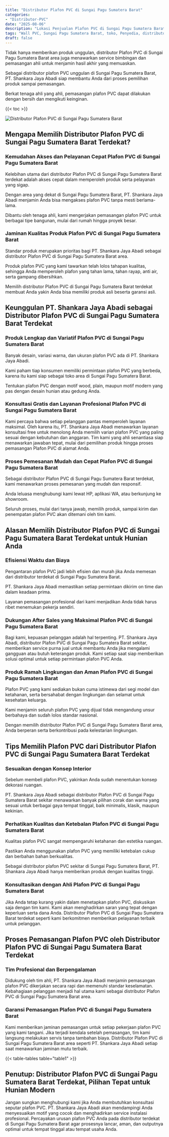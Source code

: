 ```yaml
---
title: "Distributor Plafon PVC di Sungai Pagu Sumatera Barat"
categories: 
- "Distributor-PVC"
date: "2025-08-06"
description: "Lokasi Penjualan Plafon PVC di Sungai Pagu Sumatera Barat untuk tempat tinggal, office, dan ritel. Material terbaik, beragam motif, variasi warna menarik, beserta layanan instalasi ditangani oleh tim ahli dan jaminan resmi!|Jasa penjualan Plafon PVC di Sungai Pagu Sumatera Barat bagi keperluan rumah, kantor, maupun gerai, dengan panel unggulan dan pemasangan oleh tim berpengalaman dan jaminan resmi.|Solusi Plafon PVC di Sungai Pagu Sumatera Barat yang terpercaya untuk rumah, perkantoran, dan ritel, bersama produk berkualitas dan penempatan oleh tenaga ahli profesional serta garansi resmi.|Distribusi Plafon PVC di Sungai Pagu Sumatera Barat bagi tempat tinggal, perkantoran, dan ritel, beserta material terbaik dan penempatan oleh tim profesional, disertai beserta kepastian resmi.}"
tags: "Wall PVC, Sungai Pagu Sumatera Barat, toko, Penyedia, distributor"
draft: false
---
```


Tidak hanya memberikan produk unggulan, distributor Plafon PVC di Sungai Pagu Sumatera Barat area juga menawarkan service bimbingan dan pemasangan ahli untuk menjamin hasil akhir yang memuaskan.

Sebagai distributor plafon PVC unggulan di Sungai Pagu Sumatera Barat, PT. Shankara Jaya Abadi siap membantu Anda dari proses pemilihan produk sampai pemasangan.

Berkat tenaga ahli yang ahli, pemasangan plafon PVC dapat dilakukan dengan bersih dan mengikuti keinginan.

{{< toc >}}

![Distributor Plafon PVC di Sungai Pagu Sumatera Barat](/images/Distributor-PVC/Distributor-Plafon-PVC-di-Sungai-Pagu-Sumatera-Barat.png)


## Mengapa Memilih Distributor Plafon PVC di Sungai Pagu Sumatera Barat Terdekat?

### Kemudahan Akses dan Pelayanan Cepat Plafon PVC di Sungai Pagu Sumatera Barat

Kelebihan utama dari distributor Plafon PVC di Sungai Pagu Sumatera Barat terdekat adalah akses cepat dalam memperoleh produk serta pelayanan yang sigap.

Dengan area yang dekat di Sungai Pagu Sumatera Barat, PT. Shankara Jaya Abadi menjamin Anda bisa mengakses plafon PVC tanpa mesti berlama-lama.

Dibantu oleh tenaga ahli, kami mengerjakan pemasangan plafon PVC untuk berbagai tipe bangunan, mulai dari rumah hingga proyek besar.

### Jaminan Kualitas Produk Plafon PVC di Sungai Pagu Sumatera Barat

Standar produk merupakan prioritas bagi PT. Shankara Jaya Abadi sebagai distributor Plafon PVC di Sungai Pagu Sumatera Barat area.

Produk plafon PVC yang kami tawarkan telah lolos tahapan kualitas, sehingga Anda memperoleh plafon yang tahan lama, tahan rayap, anti air, serta gampang dibersihkan.

Memilih distributor Plafon PVC di Sungai Pagu Sumatera Barat terdekat membuat Anda yakin Anda bisa memiliki produk asli beserta garansi asli.

## Keunggulan PT. Shankara Jaya Abadi sebagai Distributor Plafon PVC di Sungai Pagu Sumatera Barat Terdekat

### Produk Lengkap dan Variatif Plafon PVC di Sungai Pagu Sumatera Barat

Banyak desain, variasi warna, dan ukuran plafon PVC ada di PT. Shankara Jaya Abadi.

Kami paham tiap konsumen memiliki permintaan plafon PVC yang berbeda, karena itu kami siap sebagai toko area di Sungai Pagu Sumatera Barat.

Tentukan plafon PVC dengan motif wood, plain, maupun motif modern yang pas dengan desain hunian atau gedung Anda.

### Konsultasi Gratis dan Layanan Profesional Plafon PVC di Sungai Pagu Sumatera Barat

Kami percaya bahwa setiap pelanggan pantas memperoleh layanan maksimal. Oleh karena itu, PT. Shankara Jaya Abadi menawarkan layanan konsultasi free untuk menolong Anda memilih varian plafon PVC yang paling sesuai dengan kebutuhan dan anggaran. Tim kami yang ahli senantiasa siap menawarkan jawaban tepat, mulai dari pemilihan produk hingga proses pemasangan Plafon PVC di alamat Anda.

### Proses Pemesanan Mudah dan Cepat Plafon PVC di Sungai Pagu Sumatera Barat

Sebagai distributor Plafon PVC di Sungai Pagu Sumatera Barat terdekat, kami menawarkan proses pemesanan yang mudah dan responsif.

Anda leluasa menghubungi kami lewat HP, aplikasi WA, atau berkunjung ke showroom.

Seluruh proses, mulai dari tanya jawab, memilih produk, sampai kirim dan penempatan plafon PVC akan ditemani oleh tim kami.

## Alasan Memilih Distributor Plafon PVC di Sungai Pagu Sumatera Barat Terdekat untuk Hunian Anda

### Efisiensi Waktu dan Biaya

Pengantaran plafon PVC jadi lebih efisien dan murah jika Anda memesan dari distributor terdekat di Sungai Pagu Sumatera Barat.

PT. Shankara Jaya Abadi memastikan setiap permintaan dikirim on time dan dalam keadaan prima.

Layanan pemasangan profesional dari kami menjadikan Anda tidak harus ribet menemukan pekerja sendiri.

### Dukungan After Sales yang Maksimal Plafon PVC di Sungai Pagu Sumatera Barat

Bagi kami, kepuasan pelanggan adalah hal terpenting. PT. Shankara Jaya Abadi, distributor Plafon PVC di Sungai Pagu Sumatera Barat sekitar, memberikan service purna jual untuk membantu Anda jika mengalami gangguan atau butuh keterangan produk. Kami setiap saat siap memberikan solusi optimal untuk setiap permintaan plafon PVC Anda.

### Produk Ramah Lingkungan dan Aman Plafon PVC di Sungai Pagu Sumatera Barat

Plafon PVC yang kami sediakan bukan cuma istimewa dari segi model dan ketahanan, serta bersahabat dengan lingkungan dan selamat untuk kesehatan keluarga.

Kami menjamin seluruh plafon PVC yang dijual tidak mengandung unsur berbahaya dan sudah lolos standar nasional.

Dengan memilih distributor Plafon PVC di Sungai Pagu Sumatera Barat area, Anda berperan serta berkontribusi pada kelestarian lingkungan.

## Tips Memilih Plafon PVC dari Distributor Plafon PVC di Sungai Pagu Sumatera Barat Terdekat

### Sesuaikan dengan Konsep Interior

Sebelum membeli plafon PVC, yakinkan Anda sudah menentukan konsep dekorasi ruangan.

PT. Shankara Jaya Abadi sebagai distributor Plafon PVC di Sungai Pagu Sumatera Barat sekitar menawarkan banyak pilihan corak dan warna yang sesuai untuk berbagai gaya tempat tinggal, baik minimalis, klasik, maupun kekinian.

### Perhatikan Kualitas dan Ketebalan Plafon PVC di Sungai Pagu Sumatera Barat

Kualitas plafon PVC sangat mempengaruhi ketahanan dan estetika ruangan.

Pastikan Anda menggunakan plafon PVC yang memiliki ketebalan cukup dan berbahan bahan berkualitas.

Sebagai distributor plafon PVC sekitar di Sungai Pagu Sumatera Barat, PT. Shankara Jaya Abadi hanya memberikan produk dengan kualitas tinggi.

### Konsultasikan dengan Ahli Plafon PVC di Sungai Pagu Sumatera Barat

Jika Anda tetap kurang yakin dalam menetapkan plafon PVC, diskusikan saja dengan tim kami. Kami akan menghadirkan saran yang tepat dengan keperluan serta dana Anda. Distributor Plafon PVC di Sungai Pagu Sumatera Barat terdekat seperti kami berkomitmen memberikan pelayanan terbaik untuk pelanggan.

## Proses Pemasangan Plafon PVC oleh Distributor Plafon PVC di Sungai Pagu Sumatera Barat Terdekat

### Tim Profesional dan Berpengalaman

Didukung oleh tim ahli, PT. Shankara Jaya Abadi menjamin pemasangan plafon PVC dikerjakan secara rapi dan memenuhi standar keselamatan. Kebahagiaan pelanggan menjadi hal utama kami sebagai distributor Plafon PVC di Sungai Pagu Sumatera Barat area.

### Garansi Pemasangan Plafon PVC di Sungai Pagu Sumatera Barat

Kami memberikan jaminan pemasangan untuk setiap pekerjaan plafon PVC yang kami tangani. Jika terjadi kendala setelah pemasangan, tim kami langsung melakukan servis tanpa tambahan biaya. Distributor Plafon PVC di Sungai Pagu Sumatera Barat area seperti PT. Shankara Jaya Abadi setiap saat menawarkan jaminan mutu terbaik.

{{< table-tables table="table1" >}}

## Penutup: Distributor Plafon PVC di Sungai Pagu Sumatera Barat Terdekat, Pilihan Tepat untuk Hunian Modern

Jangan sungkan menghubungi kami jika Anda membutuhkan konsultasi seputar plafon PVC. PT. Shankara Jaya Abadi akan mendampingi Anda menyesuaikan motif yang cocok dan menghadirkan service instalasi profesional. Percayakan urusan plafon PVC Anda pada distributor terdekat di Sungai Pagu Sumatera Barat agar prosesnya lancar, aman, dan outputnya optimal untuk tempat tinggal atau tempat usaha Anda.